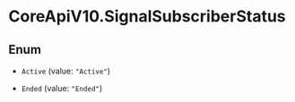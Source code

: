 # CoreApiV10.SignalSubscriberStatus

## Enum


* `Active` (value: `"Active"`)

* `Ended` (value: `"Ended"`)


